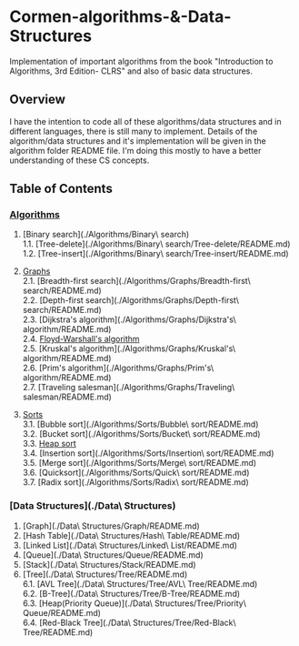 # Cormen-algorithms-&-Data-Structures
Implementation of important algorithms from the book "Introduction to Algorithms, 3rd Edition- CLRS" and also of basic data structures.

## Overview

I have the intention to code all of these algorithms/data structures and in different languages, there is still many to implement. Details of the algorithm/data structures and it's implementation will be given in the algorithm folder README file. I'm doing this mostly to have a better understanding of these CS concepts.

## Table of Contents	

### [Algorithms](./Algorithms)	

1. [Binary search](./Algorithms/Binary\ search)		
	1.1. [Tree-delete](./Algorithms/Binary\ search/Tree-delete/README.md)	
	1.2. [Tree-insert](./Algorithms/Binary\ search/Tree-insert/README.md)	

2. [Graphs](./Algorithms/Graphs)	
	2.1. [Breadth-first search](./Algorithms/Graphs/Breadth-first\ search/README.md)    
	2.2. [Depth-first search](./Algorithms/Graphs/Depth-first\ search/README.md)    
	2.3. [Dijkstra's algorithm](./Algorithms/Graphs/Dijkstra's\ algorithm/README.md)	
	2.4. [Floyd-Warshall's algorithm](./Algorithms/Graphs/Floyd-Warshall/README.md)		
	2.5. [Kruskal's algorithm](./Algorithms/Graphs/Kruskal's\ algorithm/README.md)  
  2.6. [Prim's algorithm](./Algorithms/Graphs/Prim's\ algorithm/README.md)    
  2.7. [Traveling salesman](./Algorithms/Graphs/Traveling\ salesman/README.md)    

3. [Sorts](./Algorithms/Sorts)  
  3.1. [Bubble sort](./Algorithms/Sorts/Bubble\ sort/README.md)   
  3.2. [Bucket sort](./Algorithms/Sorts/Bucket\ sort/README.md)		
	3.3. [Heap sort](./Algorithms/Sorts/Heapsort/README.md)		
	3.4. [Insertion sort](./Algorithms/Sorts/Insertion\ sort/README.md)		
	3.5. [Merge sort](./Algorithms/Sorts/Merge\ sort/README.md)		
	3.6. [Quicksort](./Algorithms/Sorts/Quick\ sort/README.md)	
	3.7. [Radix sort](./Algorithms/Sorts/Radix\ sort/README.md)
	
### [Data Structures](./Data\ Structures)	
1. [Graph](./Data\ Structures/Graph/README.md)	
2. [Hash Table](./Data\ Structures/Hash\ Table/README.md)
3. [Linked List](./Data\ Structures/Linked\ List/README.md)
4. [Queue](./Data\ Structures/Queue/README.md)
5. [Stack](./Data\ Structures/Stack/README.md)
6. [Tree](./Data\ Structures/Tree/README.md)		
	6.1. [AVL Tree](./Data\ Structures/Tree/AVL\ Tree/README.md)		
	6.2. [B-Tree](./Data\ Structures/Tree/B-Tree/README.md)		
	6.3. [Heap(Priority Queue)](./Data\ Structures/Tree/Priority\ Queue/README.md)		
	6.4. [Red-Black Tree](./Data\ Structures/Tree/Red-Black\ Tree/README.md)
